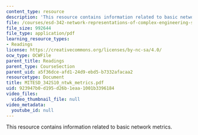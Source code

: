 ```yaml
---
content_type: resource
description: 'This resource contains information related to basic network metrics.  '
file: /courses/esd-342-network-representations-of-complex-engineering-systems-spring-2010/923947b0d195d26b1eaa1001b3396184_MITESD_342S10_ntwk_metrics.pdf
file_size: 992644
file_type: application/pdf
learning_resource_types:
- Readings
license: https://creativecommons.org/licenses/by-nc-sa/4.0/
ocw_type: OCWFile
parent_title: Readings
parent_type: CourseSection
parent_uid: a5f36dce-afd1-24d9-ebd5-b7332afacaa2
resourcetype: Document
title: MITESD_342S10_ntwk_metrics.pdf
uid: 923947b0-d195-d26b-1eaa-1001b3396184
video_files:
  video_thumbnail_file: null
video_metadata:
  youtube_id: null
---
```

This resource contains information related to basic network metrics.  